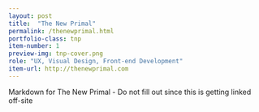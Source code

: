 ```yaml
---
layout: post
title:  "The New Primal"
permalink: /thenewprimal.html
portfolio-class: tnp
item-number: 1
preview-img: tnp-cover.png
role: "UX, Visual Design, Front-end Development"
item-url: http://thenewprimal.com
---
```


Markdown for The New Primal - Do not fill out since this is getting linked off-site
